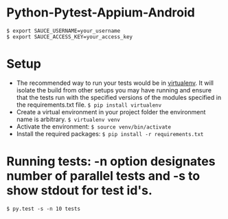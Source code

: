 # Python-Pytest-Appium-Android

```
$ export SAUCE_USERNAME=your_username
$ export SAUCE_ACCESS_KEY=your_access_key
```

# Setup
* The recommended way to run your tests would be in [virtualenv](https://virtualenv.readthedocs.org/en/latest/). It will isolate the build from other setups you may have running and ensure that the tests run with the specified versions of the modules specified in the requirements.txt file.
```$ pip install virtualenv```
* Create a virtual environment in your project folder the environment name is arbitrary.
```$ virtualenv venv```
* Activate the environment:
```$ source venv/bin/activate```
* Install the required packages:
```$ pip install -r requirements.txt```

# Running tests: -n option designates number of parallel tests and -s to show stdout for test id's.
```$ py.test -s -n 10 tests```
